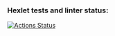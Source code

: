 ### Hexlet tests and linter status:
[![Actions Status](https://github.com/Kostyanuch-c/python-project-52/actions/workflows/hexlet-check.yml/badge.svg)](https://github.com/Kostyanuch-c/python-project-52/actions)